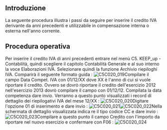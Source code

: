 ## Introduzione

La seguente procedura illustra i passi da seguire per inserire il credito IVA derivante da anni precedenti e utilizzabile in compensazione interna o esterna nell'anno corrente.

## Procedura operativa

Per inserire il credito IVA di anni precedenti entrare nel menù C5. KEEP_up - Contabilità, quindi scegliere il capitolo Contabilità Generale e al suo interno la voce Elaborazioni IVA.
Selezionare quindi la funzione Archivio riepiloghi IVA.
Comparirà il seguente formato guida : 
![C5C020_019](http://localhost:3000/immagini/MBDOC_OPE-C5C020_03/C5C020_019.png)Compilare il campo Data Compet. IVA con 01/12/XX dove XX è l'anno di cui si vuole riportare il credito. Ovvero se dovrò riportare il credito dell'esercizio 2012 nell'esercizio 2013 dovrò compilare il campo con 01/12/12.
Compilata la data competenza dare invio. Verranno a questo punto visualizzati i record di dettaglio dei riepilogativi IVA del mese 12/XX : 
![C5C020_020](http://localhost:3000/immagini/MBDOC_OPE-C5C020_03/C5C020_020.png)Digitare l'opzione 01 di inserimento e dare invio : 
![C5C020_021](http://localhost:3000/immagini/MBDOC_OPE-C5C020_03/C5C020_021.png)![C5C020_022](http://localhost:3000/immagini/MBDOC_OPE-C5C020_03/C5C020_022.png)Nella schermata di dettaglio visualizzata indica re il tipo codice CC e dare invio : 
![C5C020_023](http://localhost:3000/immagini/MBDOC_OPE-C5C020_03/C5C020_023.png)Compilare a questo punto il campo Credito con l'importo da riportare nel nuovo esercizio e confermare con F06 : 
![C5C020_024](http://localhost:3000/immagini/MBDOC_OPE-C5C020_03/C5C020_024.png)